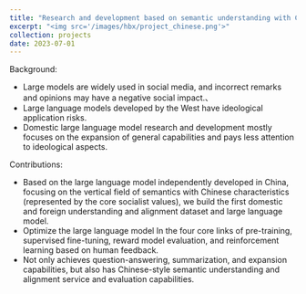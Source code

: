 ```yaml
---
title: "Research and development based on semantic understanding with Chinese characteristics"
excerpt: "<img src='/images/hbx/project_chinese.png'>"
collection: projects
date: 2023-07-01
---
```


Background:

* Large models are widely used in social media, and incorrect remarks and opinions may have a negative social impact.、
* Large language models developed by the West have ideological application risks.
* Domestic large language model research and development mostly focuses on the expansion of general capabilities and pays less attention to ideological aspects.

Contributions:

* Based on the large language model independently developed in China, focusing on the vertical field of semantics with Chinese characteristics (represented by the core socialist values), we build the first domestic and foreign understanding and alignment dataset and large language model.
* Optimize the large language model In the four core links of pre-training, supervised fine-tuning, reward model evaluation, and reinforcement learning based on human feedback.
* Not only achieves question-answering, summarization, and expansion capabilities, but also has Chinese-style semantic understanding and alignment service and evaluation capabilities.